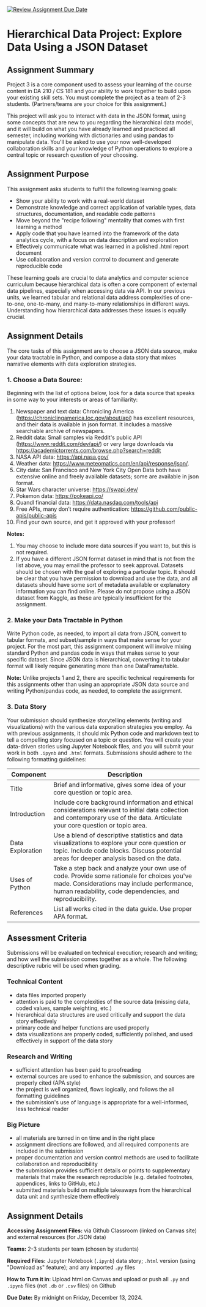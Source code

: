 [![Review Assignment Due Date](https://classroom.github.com/assets/deadline-readme-button-22041afd0340ce965d47ae6ef1cefeee28c7c493a6346c4f15d667ab976d596c.svg)](https://classroom.github.com/a/4GNtqois)
# Hierarchical Data Project: Explore Data Using a JSON Dataset

## Assignment Summary 

Project 3 is a core component used to assess your learning of the course content in DA 210 / CS 181 and your ability to work together to build upon your existing skill sets. You must complete the project as a team of 2-3 students. (Partners/teams are your choice for this assignment.)

This project will ask you to interact with data in the JSON format, using some concepts that are new to you regarding the hierarchical data model, and it will build on what you have already learned and practiced all semester, including working with dictionaries and using pandas to manipulate data. You'll be asked to use your now well-developed collaboration skills and your knowledge of Python operations to explore a central topic or research question of your choosing.

## Assignment Purpose

This assignment asks students to fulfill the following learning goals:

- Show your ability to work with a real-world dataset
- Demonstrate knowledge and correct application of variable types, data structures, documentation, and readable code patterns
- Move beyond the "recipe following" mentality that comes with first learning a method
- Apply code that you have learned into the framework of the data analytics cycle, with a focus on data description and exploration
- Effectively communicate what was learned in a polished .html report document
- Use collaboration and version control to document and generate reproducible code

These learning goals are crucial to data analytics and computer science curriculum because hierarchical data is often a core component of external data pipelines, especially when accessing data via API. In our previous units, we learned tabular and relational data address complexities of one-to-one, one-to-many, and many-to-many relationships in different ways. Understanding how hierarchical data addresses these issues is equally crucial. 

## Assignment Details

The core tasks of this assignment are to choose a JSON data source, make your data tractable in Python, and compose a data story that mixes narrative elements with data exploration strategies. 

### 1. Choose a Data Source:

Beginning with the list of options below, look for a data source that speaks in some way to your interests or areas of familiarity:

1. Newspaper and text data: Chronicling America (https://chroniclingamerica.loc.gov/about/api) has excellent resources, and their data is available in json format. It includes a massive searchable archive of newspapers.
2. Reddit data: Small samples via Reddit's public API (https://www.reddit.com/dev/api/) or very large downloads via https://academictorrents.com/browse.php?search=reddit
3. NASA API data: https://api.nasa.gov/ 
4. Weather data: https://www.meteomatics.com/en/api/response/json/. 
5. City data: San Francisco and New York City Open Data both have extensive online and freely available datasets; some are available in json format. 
6. Star Wars character universe: https://swapi.dev/ 
7. Pokemon data: https://pokeapi.co/ 
8. Quandl financial data: https://data.nasdaq.com/tools/api 
9. Free APIs, many don’t require authentication: https://github.com/public-apis/public-apis
10. Find your own source, and get it approved with your professor!

__Notes:__ 

1. You may choose to include more data sources if you want to, but this is not required. 
2. If you have a different JSON format dataset in mind that is not from the list above, you may email the professor to seek approval. Datasets should be chosen with the goal of exploring a particular topic. It should be clear that you have permission to download and use the data, and all datasets should have some sort of metadata available or explanatory information you can find online. Please do not propose using a JSON dataset from Kaggle, as these are typically insufficient for the assignment. 

### 2. Make your Data Tractable in Python 

Write Python code, as needed, to import all data from JSON, convert to tabular formats, and subset/sample in ways that make sense for your project. For the most part, this assignment component will involve mixing standard Python and pandas code in ways that makes sense to your specific dataset. Since JSON data is hierarchical, converting it to tabular format will likely require generating more than one DataFrame/table. 

__Note:__ Unlike projects 1 and 2, there are specific technical requirements for this assignments other than using an appropriate JSON data source and writing Python/pandas code, as needed, to complete the assignment. 

### 3. Data Story

Your submission should synthesize storytelling elements (writing and visualizations) with the various data exporation strategies you employ. As with previous assignments, it should mix Python code and markdown text to tell a compelling story focused on a topic or question. You will create your data-driven stories using Jupyter Notebook files, and you will submit your work in both `.ipynb` and `.html` formats. Submissions should adhere to the following formatting guidelines: 

| Component        | Description                                                                                                                                                                                           |
|------------------|-------------------------------------------------------------------------------------------------------------------------------------------------------------------------------------------------------|
| Title            | Brief and informative, gives some idea of your core question or topic area.                                                                                                                           |
| Introduction     | Include core background information and ethical considerations relevant to initial data collection and contemporary use of the data. Articulate your core question or topic area.                     |
| Data Exploration | Use a blend of descriptive statistics and data visualizations to explore your core question or topic. Include code blocks. Discuss potential areas for deeper analysis based on the data.             |
| Uses of Python   | Take a step back and analyze your own use of code. Provide some rationale for choices you've made. Considerations may include performance, human readability, code dependencies, and reproducibility. |
| References       | List all works cited in the data guide. Use proper APA format.                                                                                                                                        |


## Assessment Criteria 

Submissions will be evaluated on technical execution; research and writing; and how well the submission comes together as a whole. The following descriptive rubric will be used when grading.

### Technical Content

- data files imported properly 
- attention is paid to the complexities of the source data (missing data, coded values, sample weighting, etc.)
- hierarchical data structures are used critically and support the data story effectively
- primary code and helper functions are used properly
- data visualizations are properly coded, sufficiently polished, and used effectively in support of the data story

### Research and Writing

- sufficient attention has been paid to proofreading
- external sources are used to enhance the submission, and sources are properly cited (APA style)
- the project is well organized, flows logically, and follows the all formatting guidelines
- the submission's use of language is appropriate for a well-informed, less technical reader

### Big Picture 

- all materials are turned in on time and in the right place
- assignment directions are followed, and all required components are included in the submission
- proper documentation and version control methods are used to facilitate collaboration and reproducibility
- the submission provides sufficient details or points to supplementary materials that make the research reproducible (e.g. detailed footnotes, appendices, links to GitHub, etc.)
- submitted materials build on multiple takeaways from the hierarchical data unit and synthesize them effectively

## Assignment Details

__Accessing Assignment Files:__ via Github Classroom (linked on Canvas site) and external resources (for JSON data)

__Teams:__ 2-3 students per team (chosen by students)

__Required Files:__ Jupyter Notebook (`.ipynb`) data story; `.html` version (using "Download as" feature); and any imported `.py` files

__How to Turn it in__: Upload html on Canvas and upload or push all `.py` and `.ipynb` files (not `.db` or `.csv` files) on Github

__Due Date:__ By midnight on Friday, December 13, 2024.
